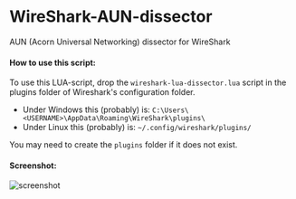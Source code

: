# WireShark-AUN-dissector
AUN (Acorn Universal Networking) dissector for WireShark

#### How to use this script:
To use this LUA-script, drop the `wireshark-lua-dissector.lua` script in the plugins folder of Wireshark's configuration folder.
* Under Windows this (probably) is: `C:\Users\<USERNAME>\AppData\Roaming\WireShark\plugins\`
* Under Linux this (probably) is: `~/.config/wireshark/plugins/`

You may need to create the `plugins` folder if it does not exist.

#### Screenshot:
![screenshot](https://user-images.githubusercontent.com/17127588/50398661-998b6f00-0779-11e9-903c-acf68f64bc47.png)
